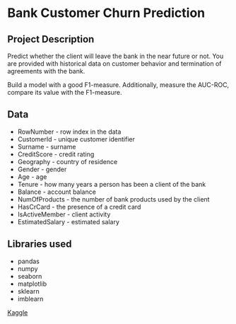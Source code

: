 # Bank Customer Churn Prediction

## Project Description

Predict whether the client will leave the bank in the near future or not. You are provided with historical data on customer behavior and termination of agreements with the bank.

Build a model with a good F1-measure. Additionally, measure the AUC-ROC, compare its value with the F1-measure.

## Data

- RowNumber - row index in the data
- CustomerId - unique customer identifier
- Surname - surname
- CreditScore - credit rating
- Geography - country of residence
- Gender - gender
- Age - age
- Tenure - how many years a person has been a client of the bank
- Balance - account balance
- NumOfProducts - the number of bank products used by the client
- HasCrCard - the presence of a credit card
- IsActiveMember - client activity
- EstimatedSalary - estimated salary

## Libraries used
- pandas
- numpy
- seaborn
- matplotlib
- sklearn
- imblearn

[Kaggle](https://www.kaggle.com/code/kmalit/bank-customer-churn-prediction)